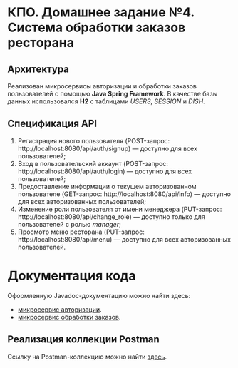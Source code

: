 # КПО. Домашнее задание №4.  Система обработки заказов ресторана
## Архитектура
Реализован микросервисы авторизации и обработки заказов пользователей с помощью **Java Spring Framework**. В качестве базы данных использовался **H2** с таблицами _USERS_, _SESSION_ и _DISH_.

## Спецификация API
1) Регистрация нового пользователя (POST-запрос: http://localhost:8080/api/auth/signup) — доступно для всех пользователей;
2) Вход в пользовательский аккаунт (POST-запрос: http://localhost:8080/api/auth/login) — доступно для всех пользователей;
3) Предоставление информации о текущем авторизованном пользователе (GET-запрос: http://localhost:8080/api/info)  — доступно для всех авторизованных пользователей;
4) Изменение роли пользователя от имени менеджера (PUT-запрос: http://localhost:8080/api/change_role) — доступно только для пользователей с ролью _manager_;
5) Просмотр меню ресторана (PUT-запрос: http://localhost:8080/api/menu) — доступно для всех авторизованных пользователей.

# Документация кода
Оформленную Javadoc-документацию можно найти здесь:
* [микросервис авторизации](https://github.com/lkhorasandzhian/restaurant-order-processing-system/tree/main/generated-java-doc).
* [микросервис обработки заказов](https://github.com/lkhorasandzhian/restaurant-order-processing-system/tree/main/generated-java-doc2).

## Реализация коллекции Postman
Ссылку на Postman-коллекцию можно найти [здесь](https://www.postman.com/lkhorasandzhian/workspace/restaurant-workspace/collection/27610854-fea41a0c-277b-45f4-bcc6-9a2172d23b9b?action=share&creator=27610854).

